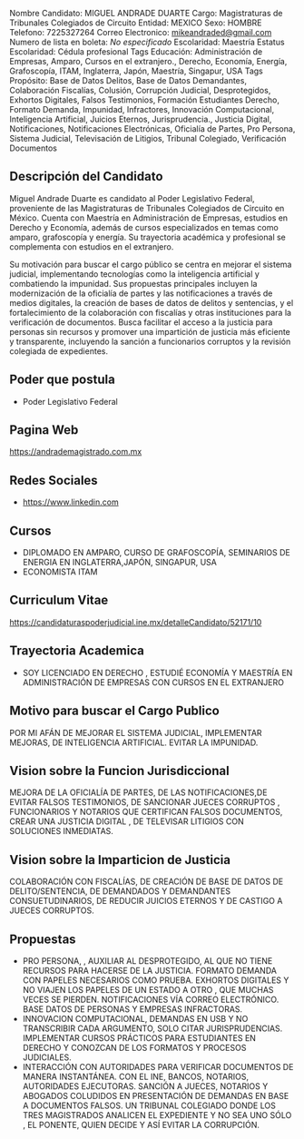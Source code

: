 Nombre Candidato: MIGUEL ANDRADE DUARTE
Cargo: Magistraturas de Tribunales Colegiados de Circuito
Entidad: MEXICO
Sexo: HOMBRE
Telefono: 7225327264
Correo Electronico: mikeandraded@gmail.com
Numero de lista en boleta: *No especificado*
Escolaridad: Maestría
Estatus Escolaridad: Cédula profesional
Tags Educación: Administración de Empresas, Amparo, Cursos en el extranjero., Derecho, Economía, Energía, Grafoscopía, ITAM, Inglaterra, Japón, Maestría, Singapur, USA
Tags Propósito: Base de Datos Delitos, Base de Datos Demandantes, Colaboración Fiscalías, Colusión, Corrupción Judicial, Desprotegidos, Exhortos Digitales, Falsos Testimonios, Formación Estudiantes Derecho, Formato Demanda, Impunidad, Infractores, Innovación Computacional, Inteligencia Artificial, Juicios Eternos, Jurisprudencia., Justicia Digital, Notificaciones, Notificaciones Electrónicas, Oficialía de Partes, Pro Persona, Sistema Judicial, Televisación de Litigios, Tribunal Colegiado, Verificación Documentos


## Descripción del Candidato 

Miguel Andrade Duarte es candidato al Poder Legislativo Federal, proveniente de las Magistraturas de Tribunales Colegiados de Circuito en México. Cuenta con Maestría en Administración de Empresas, estudios en Derecho y Economía, además de cursos especializados en temas como amparo, grafoscopía y energía. Su trayectoria académica y profesional se complementa con estudios en el extranjero.

Su motivación para buscar el cargo público se centra en mejorar el sistema judicial, implementando tecnologías como la inteligencia artificial y combatiendo la impunidad. Sus propuestas principales incluyen la modernización de la oficialía de partes y las notificaciones a través de medios digitales, la creación de bases de datos de delitos y sentencias, y el fortalecimiento de la colaboración con fiscalías y otras instituciones para la verificación de documentos. Busca facilitar el acceso a la justicia para personas sin recursos y promover una impartición de justicia más eficiente y transparente, incluyendo la sanción a funcionarios corruptos y la revisión colegiada de expedientes.


## Poder que postula

- Poder Legislativo Federal


## Pagina Web

https://andrademagistrado.com.mx


## Redes Sociales

- https://www.linkedin.com


## Cursos

- DIPLOMADO EN AMPARO, CURSO DE GRAFOSCOPÍA, SEMINARIOS DE ENERGIA EN INGLATERRA,JAPÓN, SINGAPUR, USA
- ECONOMISTA ITAM


## Curriculum Vitae

https://candidaturaspoderjudicial.ine.mx/detalleCandidato/52171/10


## Trayectoria Academica

- SOY LICENCIADO EN DERECHO , ESTUDIÉ ECONOMÍA Y MAESTRÍA EN ADMINISTRACIÓN DE EMPRESAS CON CURSOS EN EL EXTRANJERO


## Motivo para buscar el Cargo Publico

POR MI AFÁN DE MEJORAR EL SISTEMA JUDICIAL, IMPLEMENTAR MEJORAS, DE INTELIGENCIA ARTIFICIAL. EVITAR LA IMPUNIDAD.


## Vision sobre la Funcion Jurisdiccional

MEJORA DE LA OFICIALÍA DE PARTES, DE LAS NOTIFICACIONES,DE EVITAR FALSOS TESTIMONIOS, DE SANCIONAR JUECES CORRUPTOS , FUNCIONARIOS Y NOTARIOS QUE CERTIFICAN FALSOS DOCUMENTOS, CREAR UNA JUSTICIA DIGITAL , DE TELEVISAR LITIGIOS CON SOLUCIONES INMEDIATAS.


## Vision sobre la Imparticion de Justicia

COLABORACIÓN CON FISCALÍAS, DE CREACIÓN DE BASE DE DATOS DE DELITO/SENTENCIA, DE DEMANDADOS Y DEMANDANTES CONSUETUDINARIOS, DE REDUCIR JUICIOS ETERNOS Y DE CASTIGO A JUECES CORRUPTOS.


## Propuestas

- PRO PERSONA, , AUXILIAR AL DESPROTEGIDO, AL QUE NO TIENE RECURSOS PARA HACERSE DE LA JUSTICIA. FORMATO DEMANDA CON PAPELES NECESARIOS COMO PRUEBA. EXHORTOS DIGITALES Y NO VIAJEN LOS PAPELES DE UN ESTADO A OTRO , QUE MUCHAS VECES SE PIERDEN. NOTIFICACIONES VÍA CORREO ELECTRÓNICO. BASE DATOS DE PERSONAS Y EMPRESAS INFRACTORAS.
- INNOVACION COMPUTACIONAL, DEMANDAS EN USB Y NO TRANSCRIBIR CADA ARGUMENTO, SOLO CITAR JURISPRUDENCIAS. IMPLEMENTAR CURSOS PRÁCTICOS PARA ESTUDIANTES EN DERECHO Y CONOZCAN DE LOS FORMATOS Y PROCESOS JUDICIALES.
- INTERACCIÓN CON AUTORIDADES PARA VERIFICAR DOCUMENTOS DE MANERA INSTANTÁNEA. CON EL INE, BANCOS, NOTARIOS, AUTORIDADES EJECUTORAS. SANCIÓN A JUECES, NOTARIOS Y ABOGADOS COLUDIDOS EN PRESENTACIÓN DE DEMANDAS EN BASE A DOCUMENTOS FALSOS. UN TRIBUNAL COLEGIADO DONDE LOS TRES MAGISTRADOS ANALICEN EL EXPEDIENTE Y NO SEA UNO SÓLO , EL PONENTE, QUIEN DECIDE Y ASÍ EVITAR LA CORRUPCIÓN.

